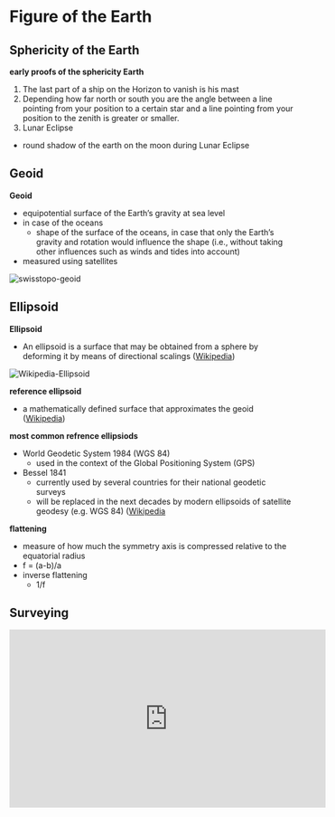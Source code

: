 # Figure of the Earth

## Sphericity of the Earth

**early proofs of the sphericity Earth**
1. The last part of a ship on the Horizon to vanish is his mast
2. Depending how far north or south you are the angle between a line pointing from your position to a certain star and a line pointing from your position to the zenith is greater or smaller.
3. Lunar Eclipse
  - round shadow of the earth on the moon during Lunar Eclipse


## Geoid

**Geoid**
- equipotential surface of the Earth’s gravity at sea level
- in case of the oceans
  - shape of the surface of the oceans, in case that only the Earth’s gravity and rotation would influence the shape (i.e., without taking other influences such as winds and tides into account)
- measured using satellites

![swisstopo-geoid](https://www.swisstopo.admin.ch/content/swisstopo-internet/de/topics/survey/geoid/_jcr_content/contentPar/textimage_1757944110/image.transform.1464592536373/image_1200_800/image.STP_Geoid_Ellipsoid.png)


## Ellipsoid

**Ellipsoid**
- An ellipsoid is a surface that may be obtained from a sphere by deforming it by means of directional scalings ([Wikipedia](https://en.wikipedia.org/wiki/Ellipsoid))

![Wikipedia-Ellipsoid](https://upload.wikimedia.org/wikipedia/commons/3/33/Ellipsoide.svg)

**reference ellipsoid**
- a mathematically defined surface that approximates the geoid ([Wikipedia](https://en.wikipedia.org/wiki/Reference_ellipsoid))

**most common refrence ellipsiods**
- World Geodetic System 1984 (WGS 84)
  -  used in the context of the Global Positioning System (GPS)
- Bessel 1841
  - currently used by several countries for their national geodetic surveys
  - will be replaced in the next decades by modern ellipsoids of satellite geodesy (e.g. WGS 84) ([Wikipedia](https://en.wikipedia.org/wiki/Bessel_ellipsoid)


**flattening**
- measure of how much the symmetry axis is compressed relative to the equatorial radius
- f = (a-b)/a
- inverse flattening 
  - 1/f


## Surveying

<iframe width="560" height="315" src="https://www.youtube.com/embed/qu-o75pe5GY" frameborder="0" allowfullscreen></iframe>
